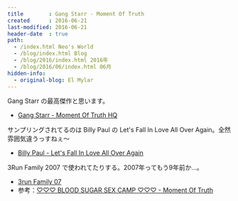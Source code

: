 ```yaml
---
title        : Gang Starr - Moment Of Truth
created      : 2016-06-21
last-modified: 2016-06-21
header-date  : true
path:
  - /index.html Neo's World
  - /blog/index.html Blog
  - /blog/2016/index.html 2016年
  - /blog/2016/06/index.html 06月
hidden-info:
  - original-blog: El Mylar
---
```


Gang Starr の最高傑作と思います。

- [Gang Starr - Moment Of Truth HQ](https://youtube.com/watch?v=nBadu4K-QkI)

サンプリングされてるのは Billy Paul の Let's Fall In Love All Over Again。全然雰囲気違うっすねぇ～

- [Billy Paul - Let's Fall In Love All Over Again](https://youtube.com/watch?v=cOSbyQ8lGC4)

3Run Family 2007 で使われてたりする。2007年ってもう9年前か…。

- [3run Family 07](https://youtube.com/watch?v=DNiwVWj0CaM)
- 参考：[♡♡♡ BLOOD SUGAR SEX CAMP ♡♡♡ - Moment Of Truth](http://daycamprecordings.blog122.fc2.com/blog-entry-128.html)

